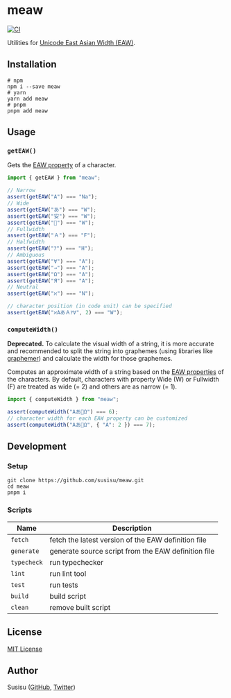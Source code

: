 # meaw

[![CI](https://github.com/susisu/meaw/workflows/CI/badge.svg)](https://github.com/susisu/meaw/actions?query=workflow%3ACI)

Utilities for [Unicode East Asian Width (EAW)](http://www.unicode.org/reports/tr11/).

## Installation

``` shell
# npm
npm i --save meaw
# yarn
yarn add meaw
# pnpm
pnpm add meaw
```

## Usage

### `getEAW()`

Gets the [EAW property](http://www.unicode.org/reports/tr11/) of a character.

``` javascript
import { getEAW } from "meaw";

// Narrow
assert(getEAW("A") === "Na");
// Wide
assert(getEAW("あ") === "W");
assert(getEAW("安") === "W");
assert(getEAW("🍣") === "W");
// Fullwidth
assert(getEAW("Ａ") === "F");
// Halfwidth
assert(getEAW("ｱ") === "H");
// Ambiguous
assert(getEAW("∀") === "A");
assert(getEAW("→") === "A");
assert(getEAW("Ω") === "A");
assert(getEAW("Я") === "A");
// Neutral
assert(getEAW("ℵ") === "N");

// character position (in code unit) can be specified
assert(getEAW("ℵAあＡｱ∀", 2) === "W");
```

### `computeWidth()`

**Deprecated.** To calculate the visual width of a string, it is more accurate and recommended to split the string into graphemes (using libraries like [graphemer](https://github.com/flmnt/graphemer)) and calculate the width for those graphemes.

Computes an approximate width of a string based on the [EAW properties](http://www.unicode.org/reports/tr11/) of the characters.
By default, characters with property Wide (W) or Fullwidth (F) are treated as wide (= 2) and others are as narrow (= 1).

``` javascript
import { computeWidth } from "meaw";

assert(computeWidth("Aあ🍣Ω") === 6);
// character width for each EAW property can be customized
assert(computeWidth("Aあ🍣Ω", { "A": 2 }) === 7);
```

## Development

### Setup

``` shell
git clone https://github.com/susisu/meaw.git
cd meaw
pnpm i
```

### Scripts

| Name        | Description                                                       |
| ----------- | ----------------------------------------------------------------- |
| `fetch`     | fetch the latest version of the EAW definition file               |
| `generate`  | generate source script from the EAW definition file               |
| `typecheck` | run typechecker                                                   |
| `lint`      | run lint tool                                                     |
| `test`      | run tests                                                         |
| `build`     | build script                                                      |
| `clean`     | remove built script                                               |

## License

[MIT License](http://opensource.org/licenses/mit-license.php)

## Author

Susisu ([GitHub](https://github.com/susisu), [Twitter](https://twitter.com/susisu2413))
